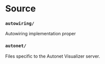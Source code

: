 Source
======

### `autowiring/`
Autowiring implementation proper

### `autonet/`
Files specific to the Autonet Visualizer server.
